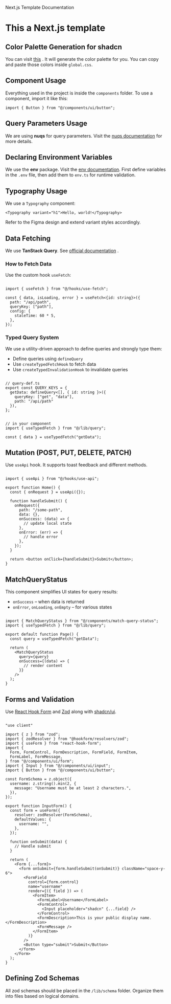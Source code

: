  Next.js Template Documentation

# This a Next.js template

## Color Palette Generation for shadcn

You can visit [this](https://oxidus.vercel.app/) . It will generate the color palette for you. You can copy and paste those colors inside `global.css`.

## Component Usage

Everything used in the project is inside the `components` folder. To use a component, import it like this:

```
import { Button } from "@/components/ui/button";
```

## Query Parameters Usage

We are using **nuqs** for query parameters. Visit the [nuqs documentation](https://nuqs.47ng.com/docs/tips-tricks) for more details.

## Declaring Environment Variables

We use the **env** package. Visit the [env documentation](https://github.com/t3-oss/t3-env). First define variables in the `.env` file, then add them to `env.ts` for runtime validation.

## Typography Usage

We use a `Typography` component:

```
<Typography variant="h1">Hello, world!</Typography>
```

Refer to the Figma design and extend variant styles accordingly.

## Data Fetching

We use **TanStack Query**. See [official documentation](https://tanstack.com/query/latest/docs/framework/react/guides/queries) .

### How to Fetch Data

Use the custom hook `useFetch`:

```

import { useFetch } from "@/hooks/use-fetch";

const { data, isLoading, error } = useFetch<{id: string}>({
  path: "/api/path",
  queryKey: ["path"],
  config: {
    staleTime: 60 * 5,
  },
});

```

### Typed Query System

We use a utility-driven approach to define queries and strongly type them:

*   Define queries using `defineQuery`
*   Use `createTypedFetchHook` to fetch data
*   Use `createTypedInvalidationHook` to invalidate queries

```

// query-def.ts
export const QUERY_KEYS = {
  getData: defineQuery<[], { id: string }>({
    queryKey: ["get", "data"],
    path: "/api/path"
  }),
};

```

```

// in your component
import { useTypedFetch } from "@/lib/query";

const { data } = useTypedFetch("getData");

```

## Mutation (POST, PUT, DELETE, PATCH)

Use `useApi` hook. It supports toast feedback and different methods.

```

import { useApi } from "@/hooks/use-api";

export function Home() {
  const { onRequest } = useApi({});

  function handleSubmit() {
    onRequest({
      path: "/some-path",
      data: {},
      onSuccess: (data) => {
        // update local state
      },
      onError: (err) => {
        // handle error
      },
    });
  }

  return <button onClick={handleSubmit}>Submit</button>;
}

```

## MatchQueryStatus

This component simplifies UI states for query results:

*   `onSuccess` – when data is returned
*   `onError`, `onLoading`, `onEmpty` – for various states

```

import { MatchQueryStatus } from "@/components/match-query-status";
import { useTypedFetch } from "@/lib/query";

export default function Page() {
  const query = useTypedFetch("getData");

  return (
    <MatchQueryStatus
      query={query}
      onSuccess={(data) => {
        // render content
      }}
    />
  );
}

```

## Forms and Validation

Use [React Hook Form](https://react-hook-form.com/) and [Zod](https://github.com/colinhacks/zod) along with [shadcn/ui](https://ui.shadcn.com/docs/components/form).

```

"use client"

import { z } from "zod";
import { zodResolver } from "@hookform/resolvers/zod";
import { useForm } from "react-hook-form";
import {
  Form, FormControl, FormDescription, FormField, FormItem,
  FormLabel, FormMessage,
} from "@/components/ui/form";
import { Input } from "@/components/ui/input";
import { Button } from "@/components/ui/button";

const FormSchema = z.object({
  username: z.string().min(2, {
    message: "Username must be at least 2 characters.",
  }),
});

export function InputForm() {
  const form = useForm({
    resolver: zodResolver(FormSchema),
    defaultValues: {
      username: "",
    },
  });

  function onSubmit(data) {
    // Handle submit
  }

  return (
    <Form {...form}>
      <form onSubmit={form.handleSubmit(onSubmit)} className="space-y-6">
        <FormField
          control={form.control}
          name="username"
          render={({ field }) => (
            <FormItem>
              <FormLabel>Username</FormLabel>
              <FormControl>
                <Input placeholder="shadcn" {...field} />
              </FormControl>
              <FormDescription>This is your public display name.</FormDescription>
              <FormMessage />
            </FormItem>
          )}
        />
        <Button type="submit">Submit</Button>
      </form>
    </Form>
  );
}

```

## Defining Zod Schemas

All zod schemas should be placed in the `/lib/schema` folder. Organize them into files based on logical domains.
